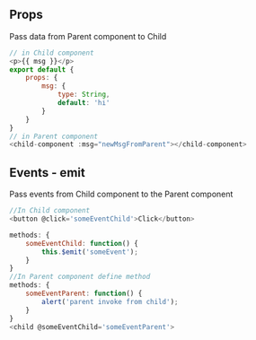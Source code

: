 ## Props
Pass data from Parent component to Child
```js
// in Child component
<p>{{ msg }}</p>
export default {
    props: {
        msg: {
            type: String,
            default: 'hi'
        }
    }
}
// in Parent component
<child-component :msg="newMsgFromParent"></child-component>
```

## Events - emit
Pass events from Child component to the Parent component
```js
//In Child component
<button @click='someEventChild'>Click</button>

methods: {
    someEventChild: function() {
        this.$emit('someEvent');
    }
}
//In Parent component define method
methods: {
    someEventParent: function() {
        alert('parent invoke from child');
    }
}
<child @someEventChild='someEventParent'>
```